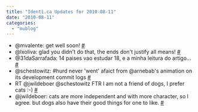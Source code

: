 ```yaml
---
title: "Identi.ca Updates for 2010-08-11"
date: "2010-08-11"
categories: 
  - "mublog"
---
```


- @mvalente: get well soon! [#](http://identi.ca/notice/45764189)
- @lxoliva: glad you didn't do that, the ends don't justify all means! [#](http://identi.ca/notice/45765156)
- @31daSarrafada: 14 paises vao estudar 18, e a minha leitura do artigo... [#](http://identi.ca/notice/45765867)
- @schestowitz: #hurd never 'went' afaict from @arnebab's animation on its development commit logs [#](http://identi.ca/notice/45797268)
- RT @jwildeboer @schestowitz FTR I am not a friend of dogs, I prefer cats :-) [#](http://identi.ca/notice/45797613)
- @jwildeboer: cats are more independent and with more character, so l agree. but dogs also have their good things for one to like. [#](http://identi.ca/notice/45797816)
